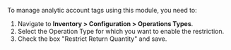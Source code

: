 To manage analytic account tags using this module, you need to:

1.  Navigate to **Inventory \> Configuration \> Operations Types**.
2.  Select the Operation Type for which you want to enable the
    restriction.
3.  Check the box "Restrict Return Quantity" and save.
